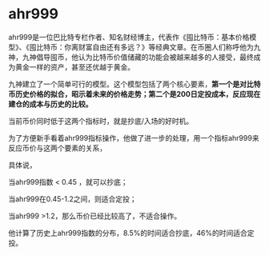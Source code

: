 # ahr999

ahr999是一位巴比特专栏作者、知名财经博主，代表作《囤比特币：基本价格模型》、《囤比特币：你离财富自由还有多远？》等经典文章。在币圈人们称呼他为九神，九神倡导囤币，他认为比特币价值储藏的功能会被越来越多的人接受，最终成为黄金一样的资产，甚至还优越于黄金。

九神建立了一个简单可行的模型。这个模型包括了两个核心要素，**第一个是对比特币历史价格的拟合，昭示着未来的价格走势；第二个是200日定投成本，反应现在建仓的成本与历史的比较。**

当前币价同时低于这两个指标时，就是抄底/入场的好时机。

为了方便新手看着ahr999指标操作，他做了进一步的处理，用一个指标ahr999来反应币价与这两个要素的关系，

具体说，

当ahr999指数 < 0.45 ，就可以抄底；

当ahr999在0.45-1.2之间，则适合定投；

当ahr999 >1.2，那么币价已经比较高了，不适合操作。

他计算了历史上ahr999指数的分布，8.5%的时间适合抄底，46%的时间适合定投。
